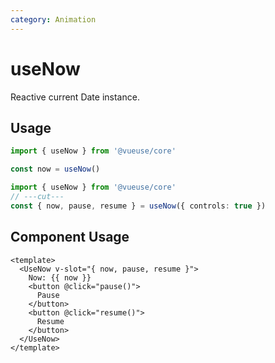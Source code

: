 ```yaml
---
category: Animation
---
```


# useNow

Reactive current Date instance.

## Usage

```ts
import { useNow } from '@vueuse/core'

const now = useNow()
```

```ts
import { useNow } from '@vueuse/core'
// ---cut---
const { now, pause, resume } = useNow({ controls: true })
```

## Component Usage

```vue
<template>
  <UseNow v-slot="{ now, pause, resume }">
    Now: {{ now }}
    <button @click="pause()">
      Pause
    </button>
    <button @click="resume()">
      Resume
    </button>
  </UseNow>
</template>
```
